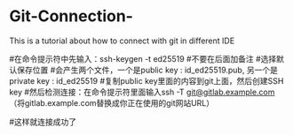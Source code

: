 # Git-Connection-
This is a tutorial about how to connect with git in different IDE

#在命令提示符中先输入：ssh-keygen -t ed25519
#不要在后面加备注 
#选择默认保存位置 
#会产生两个文件，一个是public key : id_ed25519.pub, 另一个是private key : id_ed25519
#复制public key里面的内容到git上面，然后创建SSH key
#然后检测连接：在命令提示符里面输入ssh -T git@gitlab.example.com （将gitlab.example.com替换成你正在使用的git网站URL）

#这样就连接成功了
